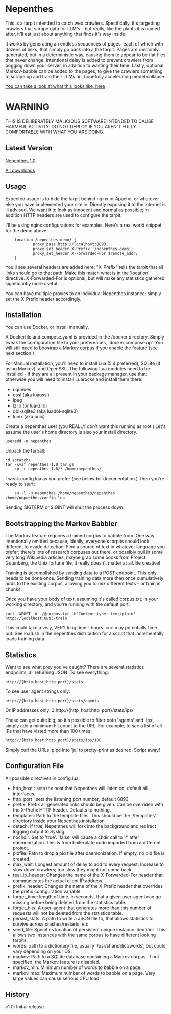Nepenthes
=========

This is a tarpit intended to catch web crawlers. Specifically, it's targetting crawlers that scrape data
for LLM's - but really, like the plants it is named after, it'll eat just about anything that finds it's
way inside.

It works by generating an endless sequences of pages, each of which with dozens of links, that simply go
back into a the tarpit. Pages are randomly generated, but in a deterministic way, causing them to appear
to be flat files that never change. Intentional delay is added to prevent crawlers from bogging down your
server, in addition to wasting their time. Lastly, optional Markov-babble can be added to the pages, to
give the crawlers something to scrape up and train their LLMs on, hopefully accelerating model collapse.

[You can take a look at what this looks like, here](https://zadzmo.org/nepenthes-demo)

WARNING
=======

THIS IS DELIBERATELY MALICIOUS SOFTWARE INTENDED TO CAUSE HARMFUL ACTIVITY.
DO NOT DEPLOY IF YOU AREN'T FULLY COMFORTABLE WITH WHAT YOU ARE DOING.


Latest Version
--------------

[Nepenthes 1.0](https://zadzmo.org/code/nepenthes/downloads/nepenthes-1.0.tar.gz)

[All downloads](https://zadzmo.org/code/nepenthes/downloads/)


Usage
-----

Expected usage is to hide the tarpit behind nginx or Apache, or whatever else you have implemented your
site in. Directly exposing it to the internet is ill advised. We want it to look as innocent and normal
as possible; in addition HTTP headers are used to configure the tarpit.

I'll be using nginx configurations for examples. Here's a real world snippet for the demo above:


        location /nepenthes-demo/ {
                proxy_pass http://localhost:8893;
                proxy_set_header X-Prefix '/nepenthes-demo';
                proxy_set_header X-Forwarded-For $remote_addr;
        }


You'll see several headers are added here: "X-Prefix" tells the tarpit that all links should go to that
path. Make this match what is in the 'location' directive. X-Forwarded-For is optional, but will make any
statistics gathered significantly more useful.

You can have multiple proxies to an individual Nepenthes instance; simply set the X-Prefix header accordingly.


Installation
------------

You can use Docker, or install manually.

A Dockerfile and compose.yaml is provided in the /docker directory. Simply tweak the configuration file to 
your preferences, 'docker compose up'. You will still need to boostrap a Markov corpus if you enable the 
feature (see next section.)

For Manual installation, you'll need to install Lua (5.4 preferred), SQLite (if using Markov), and OpenSSL.
The following Lua modules need to be installed - if they are all present in your package manager, use that;
otherwise you will need to install Luarocks and install them there:

 - cqueues
 - ossl (aka luaossl)
 - lpeg
 - lzlib (or lua-zlib)
 - dbi-sqlite3 (aka luadbi-sqlite3)
 - lunix (aka unix)

Create a nepenthes user (you REALLY don't want this running as root.) Let's assume the user's home
directory is also your install directory.

	useradd -m nepenthes

Unpack the tarball:

	cd scratch/ 
	tar -xvzf nepenthes-1.0.tar.gz
        cp -r nepenthes-1.0/* /home/nepenthes/

Tweak config.lua as you prefer (see below for documentation.) Then you're
ready to start:

        su -l -u nepenthes /home/nepenthes/nepenthes /home/nepenthes/config.lua

Sending SIGTERM or SIGINT will shut the process down.


Bootstrapping the Markov Babbler
--------------------------------

The Markov feature requires a trained corpus to babble from. One was intentionally omitted because, ideally,
everyone's tarpits should look different to evade detection. Find a source of text in whatever language you
prefer; there's lots of research corpuses out there, or possibly pull in some very long Wikipedia articles,
maybe grab some books from Project Gutenberg, the Unix fortune file, it really doesn't matter at all. Be creative!

Training is accomplished by sending data to a POST endpoint. This only needs to be done once. Sending training
data more than once cumulatively adds to the existing corpus, allowing you to mix different texts - or train in
chunks.

Once you have your body of text, assuming it's called corpus.txt, in your working directory, and you're running
with the default port:

	curl -XPOST -d ./@corpus.txt -H'Content-type: text/plain' http://localhost:8893/train

This could take a very, VERY long time - hours. curl may potentially time out. See load.sh in the nepenthes
distribution for a script that incrementally loads training data.


Statistics
----------

Want to see what prey you've caught? There are several statistics endpoints, all returning JSON. To see everything:

	http://{http_host:http_port}/stats 

To see user agent strings only:

	http://{http_host:http_port}/stats/agents

Or IP addresses only:
3
	http://{http_host:http_port}/stats/ips/

These can get quite big; so it's possible to filter both 'agents' and 'ips', simply add a minimum hit count to the
URL. For example, to see a list of all IPs that have visted more than 100 times:

	http://{http_host:http_port}/stats/ips/100
 
Simply curl the URLs, pipe into 'jq' to pretty-print as desired. Script away!


Configuration File
------------------

All possible directives in config.lua:

 - http_host : sets the host that Nepenthes will listen on; default all interfaces.
 - http_port : sets the listening port number; default 8893
 - prefix: Prefix all generated links should be given. Can be overriden with the X-Prefix HTTP header. Defaults to nothing.
 - templates: Path to the template files. This should be the '/templates' directory inside your Nepenthes installation.
 - detach: If true, Nepenthes will fork into the background and redirect logging output to Syslog.
 - nochdir: Set to 'true'. 'false' will cause a chdir call to '/' after daemonization. This is from boilerplate code imported from a different project.
 - pidfile: Path to drop a pid file after daemonization. If empty, no pid file is created.
 - max_wait: Longest amount of delay to add to every request. Increase to slow down crawlers; too slow they might not come back.
 - real_ip_header: Changes the name of the X-Forwarded-For header that communicates the actual client IP address.
 - prefix_header: Changes the name of the X-Prefix header that overrides the prefix configuration variable.
 - forget_time: length of time, in seconds, that a given user-agent can go missing before being deleted from the statistics table.
 - forget_hits: A user-agent that generates more than this number of requests will not be deleted from the statistics table.
 - persist_stats: A path to write a JSON file to, that allows statistics to survive across crashes/restarts, etc
 - seed_file: Specifies location of persistent unique instance identifier. This allows two instances with the same corpus to have different looking tarpits.
 - words: path to a dictionary file, usually '/usr/share/dict/words', but could vary depending on your OS.
 - markov: Path to a SQLite database containing a Markov corpus. If not specified, the Markov feature is disabled.
 - markov_min: Minimum number of words to babble on a page.
 - markov_max: Maximum number of words to babble on a page. Very large values can cause serious CPU load.


History
-------

v1.0: Initial release
